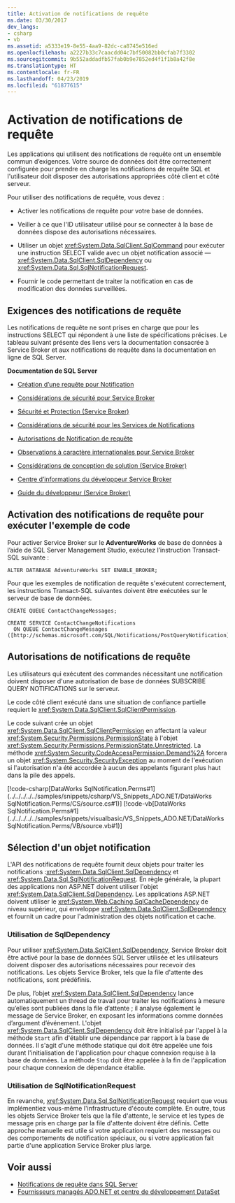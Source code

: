 ```yaml
---
title: Activation de notifications de requête
ms.date: 03/30/2017
dev_langs:
- csharp
- vb
ms.assetid: a5333e19-8e55-4aa9-82dc-ca8745e516ed
ms.openlocfilehash: a2227b33c7caacdd04c7bf50082bb0cfab7f3302
ms.sourcegitcommit: 9b552addadfb57fab0b9e7852ed4f1f1b8a42f8e
ms.translationtype: HT
ms.contentlocale: fr-FR
ms.lasthandoff: 04/23/2019
ms.locfileid: "61877615"
---
```

# <a name="enabling-query-notifications"></a>Activation de notifications de requête
Les applications qui utilisent des notifications de requête ont un ensemble commun d’exigences. Votre source de données doit être correctement configurée pour prendre en charge les notifications de requête SQL et l'utilisateur doit disposer des autorisations appropriées côté client et côté serveur.  
  
 Pour utiliser des notifications de requête, vous devez :  
  
- Activer les notifications de requête pour votre base de données.  
  
- Veiller à ce que l'ID utilisateur utilisé pour se connecter à la base de données dispose des autorisations nécessaires.  
  
- Utiliser un objet <xref:System.Data.SqlClient.SqlCommand> pour exécuter une instruction SELECT valide avec un objet notification associé — <xref:System.Data.SqlClient.SqlDependency> ou <xref:System.Data.Sql.SqlNotificationRequest>.  
  
- Fournir le code permettant de traiter la notification en cas de modification des données surveillées.  
  
## <a name="query-notifications-requirements"></a>Exigences des notifications de requête  
 Les notifications de requête ne sont prises en charge que pour les instructions SELECT qui répondent à une liste de spécifications précises. Le tableau suivant présente des liens vers la documentation consacrée à Service Broker et aux notifications de requête dans la documentation en ligne de SQL Server.  
  
 **Documentation de SQL Server**  
  
- [Création d’une requête pour Notification](https://docs.microsoft.com/previous-versions/sql/sql-server-2008-r2/ms181122(v=sql.105))  
  
- [Considérations de sécurité pour Service Broker](https://docs.microsoft.com/previous-versions/sql/sql-server-2005/ms166059(v=sql.90))  
  
- [Sécurité et Protection (Service Broker)](https://docs.microsoft.com/previous-versions/sql/sql-server-2008-r2/bb522911(v=sql.105))  
  
- [Considérations de sécurité pour les Services de Notifications](https://docs.microsoft.com/previous-versions/sql/sql-server-2005/ms172604(v=sql.90))  
  
- [Autorisations de Notification de requête](https://docs.microsoft.com/previous-versions/sql/sql-server-2008-r2/ms188311(v=sql.105))  
  
- [Observations à caractère internationales pour Service Broker](https://docs.microsoft.com/previous-versions/sql/sql-server-2005/ms166028(v=sql.90))  
  
- [Considérations de conception de solution (Service Broker)](https://docs.microsoft.com/previous-versions/sql/sql-server-2008-r2/bb522899(v=sql.105))  
  
- [Centre d’informations du développeur Service Broker](https://docs.microsoft.com/previous-versions/sql/sql-server-2008-r2/ms166100(v=sql.105))  
  
- [Guide du développeur (Service Broker)](https://docs.microsoft.com/previous-versions/sql/sql-server-2008-r2/bb522908(v=sql.105))  
  
## <a name="enabling-query-notifications-to-run-sample-code"></a>Activation des notifications de requête pour exécuter l'exemple de code  
 Pour activer Service Broker sur le **AdventureWorks** de base de données à l’aide de SQL Server Management Studio, exécutez l’instruction Transact-SQL suivante :  
  
 `ALTER DATABASE AdventureWorks SET ENABLE_BROKER;`  
  
 Pour que les exemples de notification de requête s'exécutent correctement, les instructions Transact-SQL suivantes doivent être exécutées sur le serveur de base de données.  
  
```  
CREATE QUEUE ContactChangeMessages;  
  
CREATE SERVICE ContactChangeNotifications  
  ON QUEUE ContactChangeMessages  
([http://schemas.microsoft.com/SQL/Notifications/PostQueryNotification]);  
```  
  
## <a name="query-notifications-permissions"></a>Autorisations de notifications de requête  
 Les utilisateurs qui exécutent des commandes nécessitant une notification doivent disposer d'une autorisation de base de données SUBSCRIBE QUERY NOTIFICATIONS sur le serveur.  
  
 Le code côté client exécuté dans une situation de confiance partielle requiert le <xref:System.Data.SqlClient.SqlClientPermission>.  
  
 Le code suivant crée un objet <xref:System.Data.SqlClient.SqlClientPermission> en affectant la valeur <xref:System.Security.Permissions.PermissionState> à l'objet <xref:System.Security.Permissions.PermissionState.Unrestricted>. La méthode <xref:System.Security.CodeAccessPermission.Demand%2A> forcera un objet <xref:System.Security.SecurityException> au moment de l'exécution si l'autorisation n'a été accordée à aucun des appelants figurant plus haut dans la pile des appels.  
  
 [!code-csharp[DataWorks SqlNotification.Perms#1](../../../../../samples/snippets/csharp/VS_Snippets_ADO.NET/DataWorks SqlNotification.Perms/CS/source.cs#1)]
 [!code-vb[DataWorks SqlNotification.Perms#1](../../../../../samples/snippets/visualbasic/VS_Snippets_ADO.NET/DataWorks SqlNotification.Perms/VB/source.vb#1)]  
  
## <a name="choosing-a-notification-object"></a>Sélection d'un objet notification  
 L'API des notifications de requête fournit deux objets pour traiter les notifications :<xref:System.Data.SqlClient.SqlDependency> et <xref:System.Data.Sql.SqlNotificationRequest>. En règle générale, la plupart des applications non ASP.NET doivent utiliser l'objet <xref:System.Data.SqlClient.SqlDependency>. Les applications ASP.NET doivent utiliser le <xref:System.Web.Caching.SqlCacheDependency> de niveau supérieur, qui enveloppe <xref:System.Data.SqlClient.SqlDependency> et fournit un cadre pour l'administration des objets notification et cache.  
  
### <a name="using-sqldependency"></a>Utilisation de SqlDependency  
 Pour utiliser <xref:System.Data.SqlClient.SqlDependency>, Service Broker doit être activé pour la base de données SQL Server utilisée et les utilisateurs doivent disposer des autorisations nécessaires pour recevoir des notifications. Les objets Service Broker, tels que la file d'attente des notifications, sont prédéfinis.  
  
 De plus, l’objet <xref:System.Data.SqlClient.SqlDependency> lance automatiquement un thread de travail pour traiter les notifications à mesure qu’elles sont publiées dans la file d’attente ; il analyse également le message de Service Broker, en exposant les informations comme données d’argument d’événement. L'objet <xref:System.Data.SqlClient.SqlDependency> doit être initialisé par l'appel à la méthode `Start` afin d'établir une dépendance par rapport à la base de données. Il s'agit d'une méthode statique qui doit être appelée une fois durant l'initialisation de l'application pour chaque connexion requise à la base de données. La méthode `Stop` doit être appelée à la fin de l'application pour chaque connexion de dépendance établie.  
  
### <a name="using-sqlnotificationrequest"></a>Utilisation de SqlNotificationRequest  
 En revanche, <xref:System.Data.Sql.SqlNotificationRequest> requiert que vous implémentiez vous-même l'infrastructure d'écoute complète. En outre, tous les objets Service Broker tels que la file d'attente, le service et les types de message pris en charge par la file d'attente doivent être définis. Cette approche manuelle est utile si votre application requiert des messages ou des comportements de notification spéciaux, ou si votre application fait partie d'une application Service Broker plus large.  
  
## <a name="see-also"></a>Voir aussi

- [Notifications de requête dans SQL Server](../../../../../docs/framework/data/adonet/sql/query-notifications-in-sql-server.md)
- [Fournisseurs managés ADO.NET et centre de développement DataSet](https://go.microsoft.com/fwlink/?LinkId=217917)

